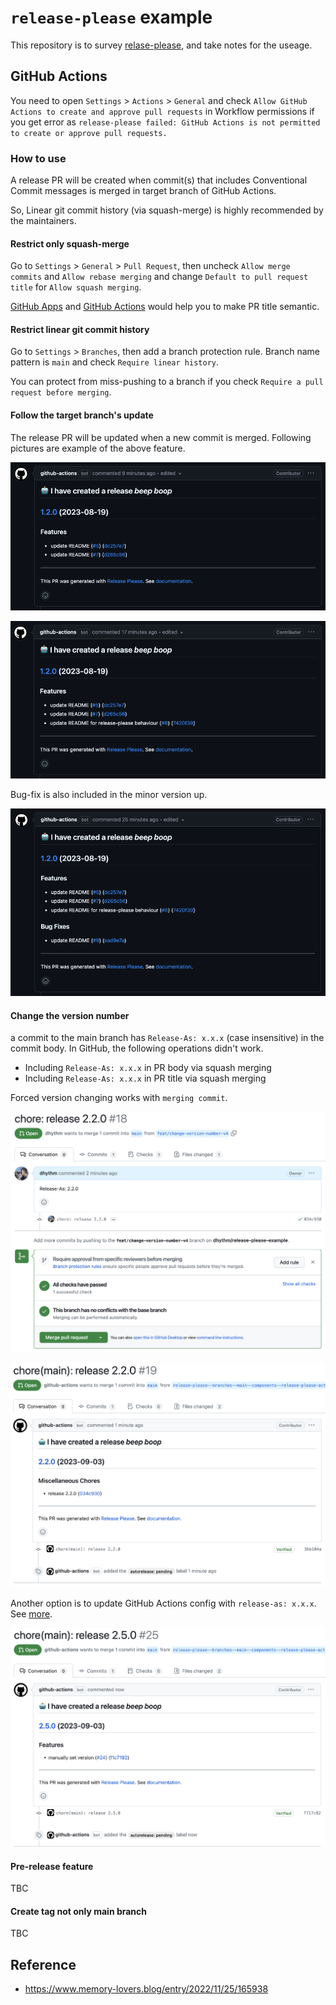 # `release-please` example

This repository is to survey [relase-please](https://github.com/googleapis/release-please), and take notes for the useage.

## GitHub Actions

You need to open `Settings` > `Actions` > `General` and check `Allow GitHub Actions to create and approve pull requests` in Workflow permissions if you get error as `release-please failed: GitHub Actions is not permitted to create or approve pull requests.`

### How to use

A release PR will be created when commit(s) that includes Conventional Commit messages is merged in target branch of GitHub Actions.

So, Linear git commit history (via squash-merge) is highly recommended by the maintainers.

#### Restrict only squash-merge

Go to `Settings` > `General` > `Pull Request`, then uncheck `Allow merge commits` and `Allow rebase merging` and change `Default to pull request title` for `Allow squash merging`.

[GitHub Apps](https://github.com/marketplace/semantic-prs) and [GitHub Actions](https://github.com/amannn/action-semantic-pull-request) would help you to make PR title semantic.


#### Restrict linear git commit history

Go to `Settings` > `Branches`, then add a branch protection rule.
Branch name pattern is `main` and check `Require linear history`.

You can protect from miss-pushing to a branch if you check `Require a pull request before merging`.

#### Follow the target branch's update

The release PR will be updated when a new commit is merged.
Following pictures are example of the above feature.

![image](./assets/img/Screenshot_2023-08-19_at_19.55.53.png)

![image](./assets/img/Screenshot_2023-08-19_at_20.03.56.png)

Bug-fix is also included in the minor version up.

![image](./assets/img/Screenshot_2023-08-19_at_20.11.36.png)

#### Change the version number

a commit to the main branch has `Release-As: x.x.x` (case insensitive) in the commit body.
In GitHub, the following operations didn't work.

- Including `Release-As: x.x.x` in PR body via squash merging
- Including `Release-As: x.x.x` in PR title via squash merging

Forced version changing works with `merging commit`.

![image](./assets/img/Screenshot_2023-09-03_at_19.06.37.png)

![image](./assets/img/Screenshot_2023-09-03_at_19.08.06.png)

Another option is to update GitHub Actions config with `release-as: x.x.x`. See [more](https://github.com/dhythm/release-please-example/pull/24/files).

![image](./assets/img/Screenshot_2023-09-03_at_19.54.11.png)


#### Pre-release feature

TBC

#### Create tag not only main branch

TBC

## Reference

- https://www.memory-lovers.blog/entry/2022/11/25/165938
